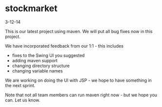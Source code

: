 stockmarket
===========

3-12-14

This is our latest project using maven.  We will put all bug fixes now in this project. 

We have incorporated feedback from our 1:1 - this includes
  - fixes to the Swing UI you suggested
  - adding maven support
  - changing directory structure
  - changing variable names
  
  
  We are working on doing the UI with JSP - we hope to have something in the next sprint.
  
  Note that not all team members can run maven right now - but we hope you can.  Let us know.  
